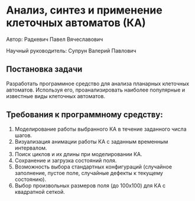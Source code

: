 # Анализ, синтез и применение клеточных автоматов (КА)

Автор: Радкевич Павел Вячеславович

Научный руководитель: Супрун Валерий Павлович

## Постановка задачи

Разработать программное средство для анализа планарных клеточных
автоматов. Используя его, проанализировать наиболее популярные и известные
виды клеточных автоматов.

## Требования к программному средству:

1. Моделирование работы выбранного КА в течение заданного числа	шагов.
1. Визуализация анимации работы КА с заданным временным	интервалом.
1. Поиск циклов и их длины при моделировании КА.
1. Сохранение и загрузка состояний поля.
1. Возможность выбора стандартных конфигураций (случайное заполнение, пустое поле, случайные дефекты к текущему состоянию).
1. Выбор произвольных размеров поля (до 100х100) для КА с квадратной сеткой.
